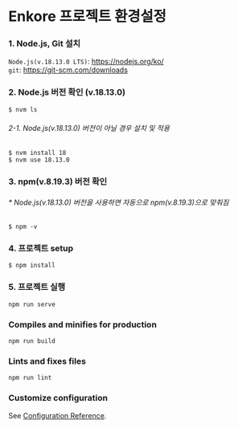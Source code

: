 # Enkore 프로젝트 환경설정

### 1. Node.js, Git 설치

`Node.js(v.18.13.0 LTS)`: https://nodejs.org/ko/ <br>
`git`: https://git-scm.com/downloads

### 2. Node.js 버전 확인 (v.18.13.0)
```
$ nvm ls
```

###### 2-1. Node.js(v.18.13.0) 버전이 아닐 경우 설치 및 적용
```
$ nvm install 18
$ nvm use 18.13.0
```

### 3. npm(v.8.19.3) 버전 확인 
###### * Node.js(v.18.13.0) 버전을 사용하면 자동으로 npm(v.8.19.3)으로 맞춰짐
```
$ npm -v
```

### 4. 프로젝트 setup
```
$ npm install
```

### 5. 프로젝트 실행
```
npm run serve
```

### Compiles and minifies for production
```
npm run build
```

### Lints and fixes files
```
npm run lint
```

### Customize configuration
See [Configuration Reference](https://cli.vuejs.org/config/).
